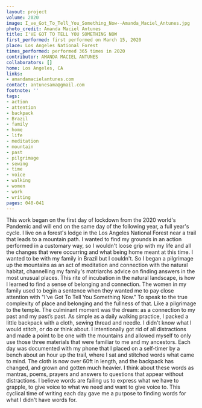 ```yaml
---
layout: project
volume: 2020
image: I_ve_Got_To_Tell_You_Something_Now--Amanda_Maciel_Antunes.jpg
photo_credit: Amanda Maciel Antunes
title: I'VE GOT TO TELL YOU SOMETHING NOW
first_performed: first performed on March 15, 2020
place: Los Angeles National Forest
times_performed: performed 365 times in 2020
contributor: AMANDA MACIEL ANTUNES
collaborators: []
home: Los Angeles, CA
links:
- amandamacielantunes.com
contact: antunesama@gmail.com
footnote: ''
tags:
- action
- attention
- backpack
- Brazil
- family
- home
- life
- meditation
- mountain
- past
- pilgrimage
- sewing
- time
- voice
- walking
- women
- work
- writing
pages: 040-041
---
```



This work began on the first day of lockdown from the 2020 world's Pandemic and will end on the same day of the following year, a full year's cycle. I live on a forest's lodge in the Los Angeles National Forest near a trail that leads to a mountain path. I wanted to find my grounds in an action performed in a customary way, so I wouldn't loose grip with my life and all the changes that were occurring and what being home meant at this time. I wanted to be with my family in Brazil but I couldn't. So I began a pilgrimage up the mountains as an act of meditation and connection with the natural habitat, channelling my family's matriarchs advice on finding answers in the most unusual places. This rite of incubation in the natural landscape, is how I learned to find a sense of belonging and connection. The women in my family used to begin a sentence when they wanted me to pay close attention with "I've Got To Tell You Something Now." To speak to the true complexity of place and belonging and the fullness of that. Like a pilgrimage to the temple. The culminant moment was the dream: as a connection to my past and my past’s past. As simple as a daily walking practice, I packed a little backpack with a cloth, sewing thread and needle. I didn't know what I would stitch, or do or think about. I intentionally got rid of all distractions and made a point to be one with the mountains and allowed myself to only use those three materials that were familiar to me and my ancestors. Each day was documented with my phone that I placed on a self-timer by a bench about an hour up the trail, where I sat and stitched words what came to mind. The cloth is now over 60ft in length, and the backpack has changed, and grown and gotten much heavier. I think about these words as mantras, poems, prayers and answers to questions that appear without distractions. I believe words are failing us to express what we have to grapple, to give voice to what we need and want to give voice to. This cyclical time of writing each day gave me a purpose to finding words for what I didn't have words for.
